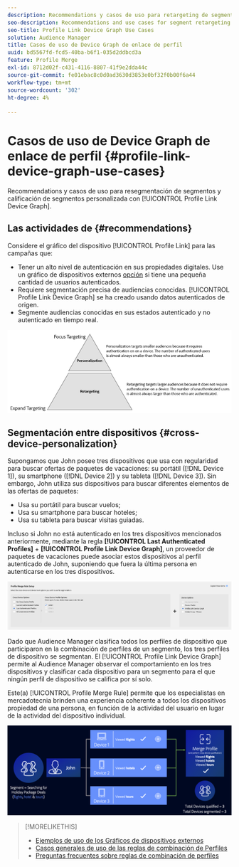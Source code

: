 ```yaml
---
description: Recommendations y casos de uso para retargeting de segmentos y calificación de segmentos personalizada con el gráfico del dispositivo de enlace de perfil.
seo-description: Recommendations and use cases for segment retargeting and personalized segment qualification with the Profile Link device graph.
seo-title: Profile Link Device Graph Use Cases
solution: Audience Manager
title: Casos de uso de Device Graph de enlace de perfil
uuid: bd5567fd-fcd5-40ba-b6f1-035d2ddbcd3a
feature: Profile Merge
exl-id: 8712d02f-c431-4116-8807-41f9e2dda44c
source-git-commit: fe01ebac8c0d0ad3630d3853e0bf32f0b00f6a44
workflow-type: tm+mt
source-wordcount: '302'
ht-degree: 4%

---
```


# Casos de uso de Device Graph de enlace de perfil {#profile-link-device-graph-use-cases}

Recommendations y casos de uso para resegmentación de segmentos y calificación de segmentos personalizada con [!UICONTROL Profile Link Device Graph].

## Las actividades de {#recommendations}

Considere el gráfico del dispositivo [!UICONTROL Profile Link] para las campañas que:

* Tener un alto nivel de autenticación en sus propiedades digitales. Use un gráfico de dispositivos externos [opción](merge-rule-definitions.md#device-options) si tiene una pequeña cantidad de usuarios autenticados.
* Requiere segmentación precisa de audiencias conocidas. [!UICONTROL Profile Link Device Graph] se ha creado usando datos autenticados de origen.
* Segmente audiencias conocidas en sus estados autenticado y no autenticado en tiempo real.

![](assets/merge-rule-triangle2.png)

## Segmentación entre dispositivos {#cross-device-personalization}

Supongamos que John posee tres dispositivos que usa con regularidad para buscar ofertas de paquetes de vacaciones: su portátil ([!DNL Device 1]), su smartphone ([!DNL Device 2]) y su tableta ([!DNL Device 3]). Sin embargo, John utiliza sus dispositivos para buscar diferentes elementos de las ofertas de paquetes:

* Usa su portátil para buscar vuelos;
* Usa su smartphone para buscar hoteles;
* Usa su tableta para buscar visitas guiadas.

Incluso si John no está autenticado en los tres dispositivos mencionados anteriormente, mediante la regla **[!UICONTROL Last Authenticated Profiles]** + **[!UICONTROL Profile Link Device Graph]**, un proveedor de paquetes de vacaciones puede asociar estos dispositivos al perfil autenticado de John, suponiendo que fuera la última persona en autenticarse en los tres dispositivos.

![last-device-graph](assets/last-device-graph.png)

Dado que Audience Manager clasifica todos los perfiles de dispositivo que participaron en la combinación de perfiles de un segmento, los tres perfiles de dispositivo se segmentan. El [!UICONTROL Profile Link Device Graph] permite al Audience Manager observar el comportamiento en los tres dispositivos y clasificar cada dispositivo para un segmento para el que ningún perfil de dispositivo se califica por sí solo.

Este(a) [!UICONTROL Profile Merge Rule] permite que los especialistas en mercadotecnia brinden una experiencia coherente a todos los dispositivos propiedad de una persona, en función de la actividad del usuario en lugar de la actividad del dispositivo individual.

![personalización entre dispositivos](assets/cross-device-personalization.png)

>[!MORELIKETHIS]
>
>* [Ejemplos de uso de los Gráficos de dispositivos externos](external-graph-use-cases.md)
>* [Casos generales de uso de las reglas de combinación de Perfiles](merge-rule-targeting-options.md)
>* [Preguntas frecuentes sobre reglas de combinación de perfiles](../../faq/faq-profile-merge.md)
